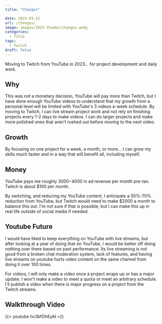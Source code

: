 ```yaml
---
title: "Changes"

date: 2023-03-21
url: /changes/
image: images/2023-thumbs/changes.webp
categories:
  - Titus
tags:
  - Twitch
draft: false
---
```

Moving to Twitch from YouTube in 2023... for project development and daily work.
<!--more-->

## Why

This was not a monetary decision, YouTube will pay more than Twitch, but I have done enough YouTube videos to understand that my growth from a personal level will be limited with YouTube's 3 videos a-week schedule. By moving to Twitch, I can live stream project work and not rely on finishing projects every 1-2 days to make videos. I can do larger projects and make more polished ones that aren't rushed out before moving to the next video. 

## Growth

By focusing on one project for a week, a month, or more... I can grow my skills much faster and in a way that will benefit all, including myself. 

## Money

YouTube pays me roughly $3000-$4000 in ad revenue per month pre-tax. Twitch is about $100 per month. 

By switching, and reducing my YouTube content, I anticipate a 50%-70% reduction from YouTube, but Twitch would need to make $2000 a month to balance this out. I'm not sure if that is possible, but I can make this up in real life outside of social media if needed.

## Youtube Future

I would have liked to keep everything on YouTube with live streams, but after looking at a year of doing that on YouTube, I would be better off doing nothing over there based on past performance. Its live streaming is not good from a broken chat moderation system, lack of features, and having live streams on youtube hurts video content on the same channel from doing it over 100 times. 

For videos, I will only make a video once a project wraps up or has a major update. I won't make a video to meet a quota or meet an arbitrary schedule. I'll publish a video when there is major progress on a project from the Twitch streams. 

## Walkthrough Video

{{< youtube hv3bfDhEyAI >}}
